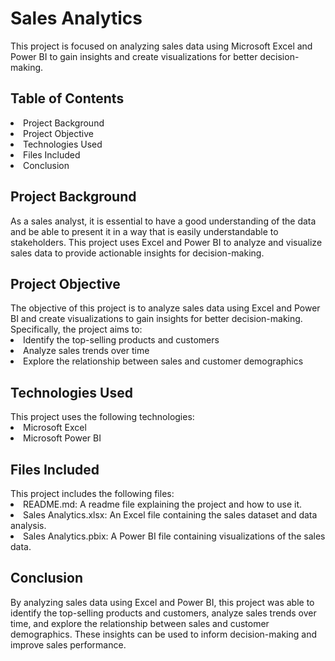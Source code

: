 # Sales Analytics
<p>This project is focused on analyzing sales data using Microsoft Excel and Power BI to gain insights and create visualizations for better decision-making.</p>

<h2>Table of Contents</h2>
<li>Project Background</li>
<li>Project Objective</li>
<li>Technologies Used</li>
<li>Files Included</li>
<li>Conclusion</li>

<h2>Project Background</h2>
As a sales analyst, it is essential to have a good understanding of the data and be able to present it in a way that is easily understandable to stakeholders. This project uses Excel and Power BI to analyze and visualize sales data to provide actionable insights for decision-making.

<h2>Project Objective</h2>
The objective of this project is to analyze sales data using Excel and Power BI and create visualizations to gain insights for better decision-making. Specifically, the project aims to:

<li>Identify the top-selling products and customers</li>
<li>Analyze sales trends over time</li>
<li>Explore the relationship between sales and customer demographics</li>

<h2>Technologies Used</h2>
This project uses the following technologies:

<li>Microsoft Excel</li>
<li>Microsoft Power BI</li>
  
<h2>Files Included</h2>
This project includes the following files:

<li>README.md: A readme file explaining the project and how to use it.</li>
<li>Sales Analytics.xlsx: An Excel file containing the sales dataset and data analysis.</li>
<li>Sales Analytics.pbix: A Power BI file containing visualizations of the sales data.</li>
  
<h2>Conclusion</h2>
By analyzing sales data using Excel and Power BI, this project was able to identify the top-selling products and customers, analyze sales trends over time, and explore the relationship between sales and customer demographics. These insights can be used to inform decision-making and improve sales performance.
